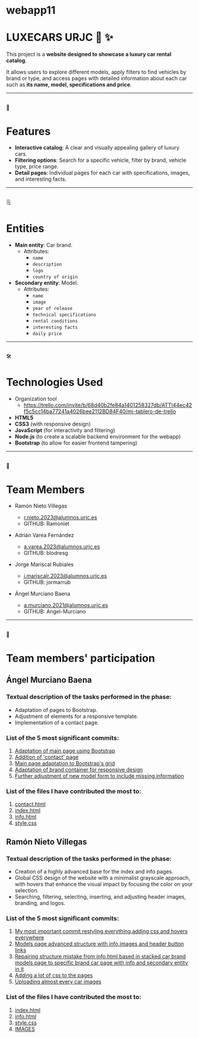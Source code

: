 # webapp11
# LUXECARS URJC 🚗 ✨

This project is a **website designed to showcase a luxury car rental catalog**.

It allows users to explore different models, apply filters to find vehicles by brand or type, and access pages with detailed information about each car such as **its name, model, specifications and price**.

---
##
🚀
# Features
- **Interactive catalog**: A clear and visually appealing gallery of luxury cars.
- **Filtering options**: Search for a specific vehicle, filter by brand, vehicle type, price range.
- **Detail pages**: Individual pages for each car with specifications, images, and interesting facts.

---
##
🗒️
# Entities
- **Main entity**: Car brand.
  * Attributes:
    - `name`
    - `description`
    - `logo`
    - `country of origin`
- **Secondary entity**: Model.
  * Attributes:
    - `name`
    - `image`
    - `year of release`
    - `technical specifications`
    - `rental conditions`
    - `interesting facts`
    - `daily price`

---
##
🛠
# Technologies Used
- Organization tool
  - https://trello.com/invite/b/68d40b2fe84a1401258327db/ATTI44ec42f5c5cc14ba77241a4026bee2112BD84F40/mi-tablero-de-trello
- **HTML5**
- **CSS3** (with responsive design)
- **JavaScript** (for interactivity and filtering)
- **Node.js** (to create a scalable backend environment for the webapp)
- **Bootstrap** (to allow for easier frontend tampering)

---
##
👥
# Team Members
- Ramón Nieto Villegas
  - r.nieto.2023@alumnos.urjc.es
  - GITHUB: Ramoniet
  
- Adrián Varea Fernández
  - a.varea.2023@alumnos.urjc.es
  - GITHUB: blodresg
  
- Jorge Mariscal Rubiales
  - j.mariscalr.2023@alumnos.urjc.es
  - GITHUB: jormarrub
  
- Ángel Murciano Baena
  - a.murciano.2021@alumnos.urjc.es
  - GITHUB: Angel-Murciano

---
##
💪
# Team members' participation
## Ángel Murciano Baena

### Textual description of the tasks performed in the phase:
- Adaptation of pages to Bootstrap.
- Adjustment of elements for a responsive template.
- Implementation of a contact page.

### List of the 5 most significant commits:
1. [Adaptation of main page using Bootstrap](https://github.com/CodeURJC-FW-2025-26/webapp11/commit/57bd2ba1a48b61e27a0cf7aa4364eadf9227466f)
2. [Addition of 'contact' page](https://github.com/CodeURJC-FW-2025-26/webapp11/commit/a8485f79f618d8cca18b982d39af9f6f0ffdaafd)
3. [Main page adaptation to Bootstrap's grid](https://github.com/CodeURJC-FW-2025-26/webapp11/commit/04716ad8f9ebc2327cb3200ad63c83d41334c069)
4. [Adaptation of brand container for responsive design](https://github.com/CodeURJC-FW-2025-26/webapp11/commit/d0304dc7cb66872b4c74a97fa35d6a258f174512)
5. [Further adjustment of new model form to include missing information](https://github.com/CodeURJC-FW-2025-26/webapp11/commit/b933e0e0603cfdb4187c8d9dd0d7bd002a8dbf25)

### List of the files I have contributed the most to:
1. [contact.html](https://github.com/CodeURJC-FW-2025-26/webapp11/blob/main/FASE_1/contact.html)
2. [index.html](https://github.com/CodeURJC-FW-2025-26/webapp11/blob/main/FASE_1/index.html)
3. [info.html](https://github.com/CodeURJC-FW-2025-26/webapp11/blob/main/FASE_1/info.html)
4. [style.css](https://github.com/CodeURJC-FW-2025-26/webapp11/blob/main/FASE_1/style.css)

## Ramón Nieto Villegas

### Textual description of the tasks performed in the phase:
- Creation of a highly advanced base for the index and info pages.
- Global CSS design of the website with a minimalist grayscale approach, with hovers that enhance the visual impact by focusing the color on your selection.
- Searching, filtering, selecting, inserting, and adjusting header images, branding, and logos.
  
### List of the 5 most significant commits:
1. [My most important commit restyling everything,adding css and hovers everywhere](https://github.com/CodeURJC-FW-2025-26/webapp11/commit/e46d09e7fc5ecb13f716376654fe40b56ddd9e2e)
2. [Models page advanced structure with info,images and header button links](https://github.com/CodeURJC-FW-2025-26/webapp11/commit/4d198069fb7db55fa4dd82e21b8d1f0a65915a99)
3. [Repairing structure mistake from info.html based in stacked car brand models page to specific brand car page with info and secondary entity in it](https://github.com/CodeURJC-FW-2025-26/webapp11/commit/5b7eaa4f0401454cd524764bbf5b188e413af389)
4. [Adding a lot of css to the pages](https://github.com/CodeURJC-FW-2025-26/webapp11/commit/91f053e7246d31e917f1c729fe8ca66a5a13961b)
5. [Uploading almost every car images](https://github.com/CodeURJC-FW-2025-26/webapp11/commit/1847ab8ed47b23a443a080e87c28f3557e5b7ccf)

### List of the files I have contributed the most to:
1. [index.html](https://github.com/CodeURJC-FW-2025-26/webapp11/blob/main/FASE_1/index.html)
2. [info.html](https://github.com/CodeURJC-FW-2025-26/webapp11/blob/main/FASE_1/info.html)
3. [style.css](https://github.com/CodeURJC-FW-2025-26/webapp11/blob/main/FASE_1/style.css)
4. [IMAGES](https://github.com/CodeURJC-FW-2025-26/webapp11/tree/main/FASE_1/IMAGES)

